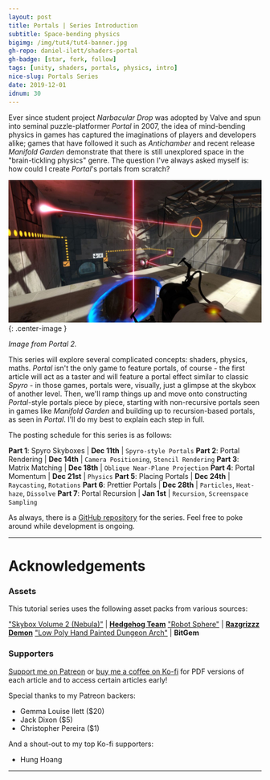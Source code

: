 ```yaml
---
layout: post
title: Portals | Series Introduction
subtitle: Space-bending physics
bigimg: /img/tut4/tut4-banner.jpg
gh-repo: daniel-ilett/shaders-portal
gh-badge: [star, fork, follow]
tags: [unity, shaders, portals, physics, intro]
nice-slug: Portals Series
date: 2019-12-01
idnum: 30
---
```


Ever since student project *Narbacular Drop* was adopted by Valve and spun into seminal puzzle-platformer *Portal* in 2007, the idea of mind-bending physics in games has captured the imaginations of players and developers alike; games that have followed it such as *Antichamber* and recent release *Manifold Garden* demonstrate that there is still unexplored space in the "brain-tickling physics" genre. The question I've always asked myself is: how could I create *Portal*'s portals from scratch?

![Portal 2](/img/tut4/intro-portals.jpg){: .center-image }

*Image from Portal 2.*

This series will explore several complicated concepts: shaders, physics, maths. *Portal* isn't the only game to feature portals, of course - the first article will act as a taster and will feature a portal effect similar to classic *Spyro* - in those games, portals were, visually, just a glimpse at the skybox of another level. Then, we'll ramp things up and move onto constructing *Portal*-style portals piece by piece, starting with non-recursive portals seen in games like *Manifold Garden* and building up to recursion-based portals, as seen in *Portal*. I'll do my best to explain each step in full.

The posting schedule for this series is as follows:

**Part 1**: Spyro Skyboxes | **Dec 11th** | `Spyro-style Portals`
**Part 2**: Portal Rendering | **Dec 14th** | `Camera Positioning`, `Stencil Rendering`
**Part 3**: Matrix Matching | **Dec 18th** | `Oblique Near-Plane Projection`
**Part 4**: Portal Momentum | **Dec 21st** | `Physics`
**Part 5**: Placing Portals | **Dec 24th** | `Raycasting`, `Rotations`
**Part 6**: Prettier Portals | **Dec 28th** | `Particles`, `Heat-haze`, `Dissolve`
**Part 7**: Portal Recursion | **Jan 1st** | `Recursion`, `Screenspace Sampling`

As always, there is a [GitHub repository](https://github.com/daniel-ilett/shaders-portal) for the series. Feel free to poke around while development is ongoing.

<hr/>

# Acknowledgements

### Assets

This tutorial series uses the following asset packs from various sources:

["Skybox Volume 2 (Nebula)"](https://assetstore.unity.com/packages/2d/textures-materials/sky/skybox-volume-2-nebula-3392) | [**Hedgehog Team**](https://assetstore.unity.com/publishers/1351)
["Robot Sphere"](https://assetstore.unity.com/packages/3d/characters/robots/robot-sphere-136226) | [**Razgrizzz Demon**](https://assetstore.unity.com/publishers/27109)
["Low Poly Hand Painted Dungeon Arch"](https://sketchfab.com/3d-models/low-poly-hand-painted-dungeon-arch-0040f94c8efd43639d8010874e4fefb6) | **BitGem**

### Supporters

[Support me on Patreon](https://www.patreon.com/danielilett) or [buy me a coffee on Ko-fi](https://ko-fi.com/danielilett) for PDF versions of each article and to access certain articles early!

Special thanks to my Patreon backers:

- Gemma Louise Ilett ($20)
- Jack Dixon ($5)
- Christopher Pereira ($1)

And a shout-out to my top Ko-fi supporters:

- Hung Hoang

<hr/>
